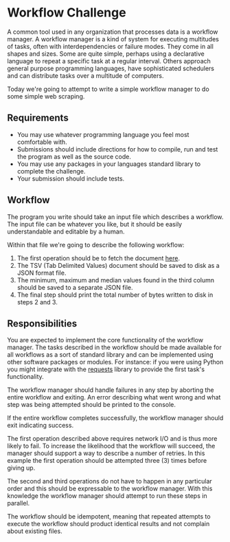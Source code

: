 # Workflow Challenge

A common tool used in any organization that processes data is a workflow
manager. A workflow manager is a kind of system for executing multitudes of
tasks, often with interdependencies or failure modes. They come in all shapes
and sizes. Some are quite simple, perhaps using a declarative language to
repeat a specific task at a regular interval.  Others approach general purpose
programming languages, have sophisticated schedulers and can distribute tasks
over a multitude of computers.

Today we're going to attempt to write a simple workflow manager to do some
simple web scraping.

## Requirements

  * You may use whatever programming language you feel most comfortable with.
  * Submissions should include directions for how to compile, run and test the
    program as well as the source code.
  * You may use any packages in your languages standard library to complete the
    challenge.
  * Your submission should include tests.

## Workflow

The program you write should take an input file which describes a workflow. The
input file can be whatever you like, but it should be easily understandable and
editable by a human.

Within that file we're going to describe the following workflow:

  1. The first operation should be to fetch the document
     [here](https://raw.githubusercontent.com/enigma-io/workflow-interview-challenge/master/inventory.tsv).
  2. The TSV (Tab Delimited Values) document should be saved to disk as a JSON
     format file.
  3. The minimum, maximum and median values found in the third column should be
     saved to a separate JSON file.
  4. The final step should print the total number of bytes written to disk in
     steps 2 and 3.

## Responsibilities

You are expected to implement the core functionality of the workflow manager.
The tasks described in the workflow should be made available for all workflows
as a sort of standard library and can be implemented using other software
packages or modules. For instance: if you were using Python you might integrate
with the [requests](http://docs.python-requests.org/en/master/) library to
provide the first task's functionality.

The workflow manager should handle failures in any step by aborting the entire
workflow and exiting. An error describing what went wrong and what step was
being attempted should be printed to the console.

If the entire workflow completes successfully, the workflow manager should exit
indicating success.

The first operation described above requires network I/O and is thus more
likely to fail. To increase the likelihood that the workflow will succeed, the
manager should support a way to describe a number of retries. In this example
the first operation should be attempted three (3) times before giving up.

The second and third operations do not have to happen in any particular order
and this should be expressable to the workflow manager. With this knowledge the
workflow manager should attempt to run these steps in parallel.

The workflow should be idempotent, meaning that repeated attempts to execute
the workflow should product identical results and not complain about existing
files.
